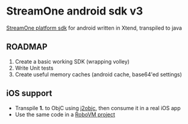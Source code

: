 # StreamOne android sdk v3
[StreamOne platform sdk](http://www.streamone.nl/) for android written in Xtend, transpiled to java

ROADMAP
-------
1. Create a basic working SDK (wrapping volley)
2. Write Unit tests
3. Create useful memory caches (android cache, base64'ed settings)

iOS support
-----------
* Transpile **1.** to ObjC using [j2objc](https://github.com/google/j2objc), then consume it in a real iOS app
* Use the same code in a [RoboVM project](https://robovm.com)
